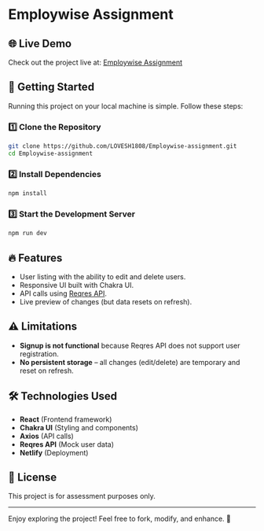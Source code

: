 # Employwise Assignment

## 🌐 Live Demo
Check out the project live at: [Employwise Assignment](https://peppy-melba-0e720f.netlify.app/)

## 🚀 Getting Started
Running this project on your local machine is simple. Follow these steps:

### 1️⃣ Clone the Repository
```sh
git clone https://github.com/LOVESH1808/Employwise-assignment.git
cd Employwise-assignment
```

### 2️⃣ Install Dependencies
```sh
npm install
```

### 3️⃣ Start the Development Server
```sh
npm run dev
```

## 🔥 Features
- User listing with the ability to edit and delete users.
- Responsive UI built with Chakra UI.
- API calls using [Reqres API](https://reqres.in/).
- Live preview of changes (but data resets on refresh).

## ⚠️ Limitations
- **Signup is not functional** because Reqres API does not support user registration.
- **No persistent storage** – all changes (edit/delete) are temporary and reset on refresh.


## 🛠 Technologies Used
- **React** (Frontend framework)
- **Chakra UI** (Styling and components)
- **Axios** (API calls)
- **Reqres API** (Mock user data)
- **Netlify** (Deployment)

## 📜 License
This project is for assessment purposes only.

---

Enjoy exploring the project! Feel free to fork, modify, and enhance. 🚀

